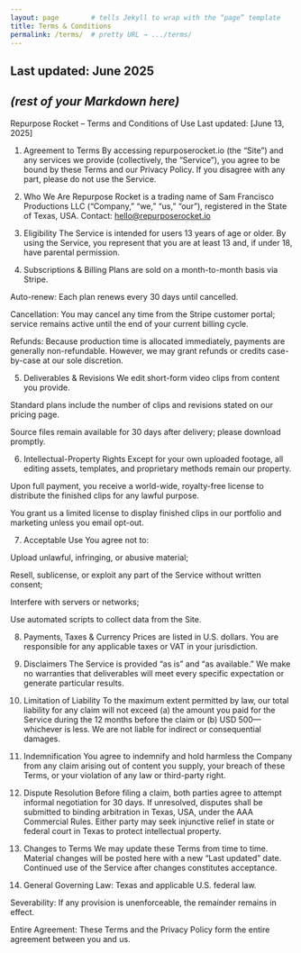 ```yaml
---
layout: page        # tells Jekyll to wrap with the “page” template
title: Terms & Conditions
permalink: /terms/  # pretty URL → .../terms/
---
```



Last updated: June 2025  
---
*(rest of your Markdown here)*  
---

Repurpose Rocket – Terms and Conditions of Use
Last updated: [June 13, 2025]

1. Agreement to Terms
By accessing repurposerocket.io (the “Site”) and any services we provide (collectively, the “Service”), you agree to be bound by these Terms and our Privacy Policy. If you disagree with any part, please do not use the Service.

2. Who We Are
Repurpose Rocket is a trading name of Sam Francisco Productions LLC (“Company,” “we,” “us,” “our”), registered in the State of Texas, USA.
Contact: hello@repurposerocket.io

3. Eligibility
The Service is intended for users 13 years of age or older. By using the Service, you represent that you are at least 13 and, if under 18, have parental permission.

4. Subscriptions & Billing
Plans are sold on a month-to-month basis via Stripe.

Auto-renew: Each plan renews every 30 days until cancelled.

Cancellation: You may cancel any time from the Stripe customer portal; service remains active until the end of your current billing cycle.

Refunds: Because production time is allocated immediately, payments are generally non-refundable. However, we may grant refunds or credits case-by-case at our sole discretion.

5. Deliverables & Revisions
We edit short-form video clips from content you provide.

Standard plans include the number of clips and revisions stated on our pricing page.

Source files remain available for 30 days after delivery; please download promptly.

6. Intellectual-Property Rights
Except for your own uploaded footage, all editing assets, templates, and proprietary methods remain our property.

Upon full payment, you receive a world-wide, royalty-free license to distribute the finished clips for any lawful purpose.

You grant us a limited license to display finished clips in our portfolio and marketing unless you email opt-out.

7. Acceptable Use
You agree not to:

Upload unlawful, infringing, or abusive material;

Resell, sublicense, or exploit any part of the Service without written consent;

Interfere with servers or networks;

Use automated scripts to collect data from the Site.

8. Payments, Taxes & Currency
Prices are listed in U.S. dollars. You are responsible for any applicable taxes or VAT in your jurisdiction.

9. Disclaimers
The Service is provided “as is” and “as available.” We make no warranties that deliverables will meet every specific expectation or generate particular results.

10. Limitation of Liability
To the maximum extent permitted by law, our total liability for any claim will not exceed (a) the amount you paid for the Service during the 12 months before the claim or (b) USD 500—whichever is less. We are not liable for indirect or consequential damages.

11. Indemnification
You agree to indemnify and hold harmless the Company from any claim arising out of content you supply, your breach of these Terms, or your violation of any law or third-party right.

12. Dispute Resolution
Before filing a claim, both parties agree to attempt informal negotiation for 30 days. If unresolved, disputes shall be submitted to binding arbitration in Texas, USA, under the AAA Commercial Rules. Either party may seek injunctive relief in state or federal court in Texas to protect intellectual property.

13. Changes to Terms
We may update these Terms from time to time. Material changes will be posted here with a new “Last updated” date. Continued use of the Service after changes constitutes acceptance.

14. General
Governing Law: Texas and applicable U.S. federal law.

Severability: If any provision is unenforceable, the remainder remains in effect.

Entire Agreement: These Terms and the Privacy Policy form the entire agreement between you and us.
